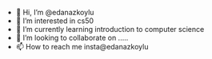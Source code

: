 - 👋 Hi, I’m @edanazkoylu
- 👀 I’m interested in cs50
- 🌱 I’m currently learning introduction to computer science
- 💞️ I’m looking to collaborate on .....
- 📫 How to reach me insta@edanazkoylu

<!---
edanazkoylu/edanazkoylu is a ✨ special ✨ repository because its `README.md` (this file) appears on your GitHub profile.
You can click the Preview link to take a look at your changes.
--->
